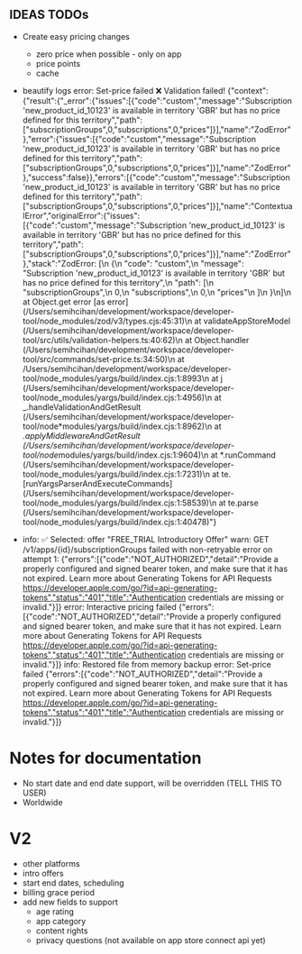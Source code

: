 ## IDEAS TODOs

- Create easy pricing changes

  - zero price when possible - only on app
  - price points
  - cache

- beautify logs
  error: Set-price failed ❌ Validation failed! {"context":{"result":{"_error":{"issues":[{"code":"custom","message":"Subscription 'new_product_id_10123' is available in territory 'GBR' but has no price defined for this territory","path":["subscriptionGroups",0,"subscriptions",0,"prices"]}],"name":"ZodError"},"error":{"issues":[{"code":"custom","message":"Subscription 'new_product_id_10123' is available in territory 'GBR' but has no price defined for this territory","path":["subscriptionGroups",0,"subscriptions",0,"prices"]}],"name":"ZodError"},"success":false}},"errors":[{"code":"custom","message":"Subscription 'new_product_id_10123' is available in territory 'GBR' but has no price defined for this territory","path":["subscriptionGroups",0,"subscriptions",0,"prices"]}],"name":"ContextualError","originalError":{"issues":[{"code":"custom","message":"Subscription 'new_product_id_10123' is available in territory 'GBR' but has no price defined for this territory","path":["subscriptionGroups",0,"subscriptions",0,"prices"]}],"name":"ZodError"},"stack":"ZodError: [\n {\n \"code\": \"custom\",\n \"message\": \"Subscription 'new_product_id_10123' is available in territory 'GBR' but has no price defined for this territory\",\n \"path\": [\n \"subscriptionGroups\",\n 0,\n \"subscriptions\",\n 0,\n \"prices\"\n ]\n }\n]\n at Object.get error [as error] (/Users/semihcihan/development/workspace/developer-tool/node_modules/zod/v3/types.cjs:45:31)\n at validateAppStoreModel (/Users/semihcihan/development/workspace/developer-tool/src/utils/validation-helpers.ts:40:62)\n at Object.handler (/Users/semihcihan/development/workspace/developer-tool/src/commands/set-price.ts:34:50)\n at /Users/semihcihan/development/workspace/developer-tool/node_modules/yargs/build/index.cjs:1:8993\n at j (/Users/semihcihan/development/workspace/developer-tool/node_modules/yargs/build/index.cjs:1:4956)\n at _.handleValidationAndGetResult (/Users/semihcihan/development/workspace/developer-tool/node*modules/yargs/build/index.cjs:1:8962)\n at *.applyMiddlewareAndGetResult (/Users/semihcihan/development/workspace/developer-tool/node*modules/yargs/build/index.cjs:1:9604)\n at *.runCommand (/Users/semihcihan/development/workspace/developer-tool/node_modules/yargs/build/index.cjs:1:7231)\n at te.[runYargsParserAndExecuteCommands] (/Users/semihcihan/development/workspace/developer-tool/node_modules/yargs/build/index.cjs:1:58539)\n at te.parse (/Users/semihcihan/development/workspace/developer-tool/node_modules/yargs/build/index.cjs:1:40478)"}

- info: ✅ Selected: offer "FREE_TRIAL Introductory Offer"
  warn: GET /v1/apps/{id}/subscriptionGroups failed with non-retryable error on attempt 1: {"errors":[{"code":"NOT_AUTHORIZED","detail":"Provide a properly configured and signed bearer token, and make sure that it has not expired. Learn more about Generating Tokens for API Requests https://developer.apple.com/go/?id=api-generating-tokens","status":"401","title":"Authentication credentials are missing or invalid."}]}
  error: Interactive pricing failed {"errors":[{"code":"NOT_AUTHORIZED","detail":"Provide a properly configured and signed bearer token, and make sure that it has not expired. Learn more about Generating Tokens for API Requests https://developer.apple.com/go/?id=api-generating-tokens","status":"401","title":"Authentication credentials are missing or invalid."}]}
  info: Restored file from memory backup
  error: Set-price failed {"errors":[{"code":"NOT_AUTHORIZED","detail":"Provide a properly configured and signed bearer token, and make sure that it has not expired. Learn more about Generating Tokens for API Requests https://developer.apple.com/go/?id=api-generating-tokens","status":"401","title":"Authentication credentials are missing or invalid."}]}

# Notes for documentation

- No start date and end date support, will be overridden (TELL THIS TO USER)
- Worldwide

# V2

- other platforms
- intro offers
- start end dates, scheduling
- billing grace period
- add new fields to support
  - age rating
  - app category
  - content rights
  - privacy questions (not available on app store connect api yet)
